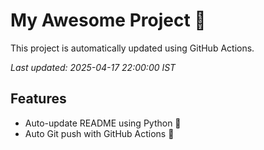 # My Awesome Project 🚀

This project is automatically updated using GitHub Actions.

_Last updated: 2025-04-17 22:00:00 IST_

## Features
- Auto-update README using Python 🐍
- Auto Git push with GitHub Actions 🤖
